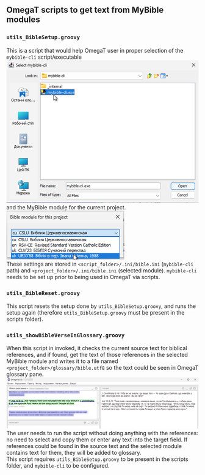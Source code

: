 ## OmegaT scripts to get text from MyBible modules

### `utils_BibleSetup.groovy`

This is a script that would help OmegaT user in proper selection of the `mybible-cli` script/executable  
![Select exe](../../screenshots/omt_SelectMyBibleCLI.png)  
and the MyBible module for the current project.  
![Select_module](../../screenshots/omt_selectMyBibleModule.png)  
These settings are stored in `<script_folder>/.ini/bible.ini` (`mybible-cli` path) and `<project_folder>/.ini/bible.ini` (selected module). `mybible-cli` needs to be set up prior to being used in OmegaT via scripts.

### `utils_BibleReset.groovy`

This script resets the setup done by `utils_BibleSetup.groovy`, and runs the setup again (therefore `utils_BibleSetup.groovy` must be present in the scripts folder).

### `utils_showBibleVerseInGlossary.groovy`

When this script in invoked, it checks the current source text for biblical references, and if found, get the text of those references in the selected MyBible module and writes it to a file named `<project_folder>/glossary/bible.utf8` so the text could be seen in OmegaT glossary pane.
![Bible Verse in OmegaT Glossary](../../screenshots/omt_showBibleVerse.png)
The user needs to run the script without doing anything with the references: no need to select and copy them or enter any text into the target field. If references could be found in the source text and the selected module contains text for them, they will be added to glossary.  
This script requires `utils_BibleSetup.groovy` to be present in the scripts folder, and `mybible-cli` to be configured.
